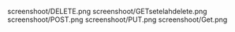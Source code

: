 screenshoot/DELETE.png
screenshoot/GETsetelahdelete.png
screenshoot/POST.png
screenshoot/PUT.png
screenshoot/Get.png
